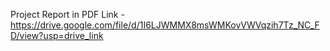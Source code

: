Project Report in PDF 
Link - https://drive.google.com/file/d/1I6LJWMMX8msWMKovVWVqzih7Tz_NC_FD/view?usp=drive_link
